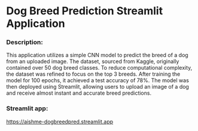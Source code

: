 # Dog Breed Prediction Streamlit Application

### Description: 

This application utilizes a simple CNN model to predict the breed of a dog from an uploaded image. The dataset, sourced from Kaggle, originally contained over 50 dog breed classes. To reduce computational complexity, the dataset was refined to focus on the top 3 breeds. After training the model for 100 epochs, it achieved a test accuracy of 78%. The model was then deployed using Streamlit, allowing users to upload an image of a dog and receive almost instant and accurate breed predictions.

### Streamlit app: 

https://aishme-dogbreedpred.streamlit.app